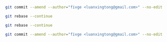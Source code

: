 ```bash
git commit --amend --author="fivge <luanxingtong@gmail.com>" --no-edit

git rebase --continue
```

```bash
git rebase --continue
```

```bash
git commit --amend --author="fivge <luanxingtong@gmail.com>" --no-edit
```

